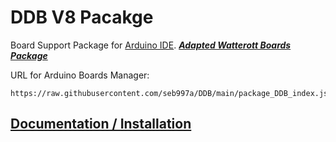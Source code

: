 # DDB V8 Pacakge
Board Support Package for [Arduino IDE](https://www.arduino.cc/en/Main/Software).
***[Adapted Watterott Boards Package](https://github.com/watterott/Arduino-Boards)***


URL for Arduino Boards Manager:
```
https://raw.githubusercontent.com/seb997a/DDB/main/package_DDB_index.json
```

## [Documentation / Installation](http://darcy.rsgc.on.ca/)
